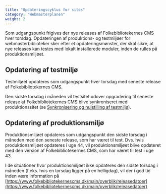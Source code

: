 ```yaml
---
title: "Opdateringscyklus for sites"
category: "Webmasterplanen"
weight: 2
---
```


Som udgangspunkt frigives der nye releases af Folkebibliotekernes CMS hver torsdag.
Opdateringen af produktions- og testmiljøer for webmasterbiblioteker sker efter et
opdateringsmønster, der skal sikre, at nye releases kan testes med lokalt installerede moduler, inden de rulles på
produktionsmiljøet.

## Opdatering af testmiljø
Testmiljøet opdateres som udgangspunkt hver torsdag med seneste release af
Folkebibliotekernes CMS.

Den sidste torsdag i måneden vil testsitet udover opgradering til seneste release af
Folkebibliotekernes CMS blive synkroniseret med produktionssitet (se [Synkronisering og nulstilling af testmiljø](https://www.folkebibliotekernescms.dk/main/webmasterplanen/produktions-og-testmiljoe/#synkronisering-og-nulstilling-af-testmilj%C3%B8)).

## Opdatering af produktionsmiljø
Produktionsmiljøet opdateres som udgangspunkt den sidste torsdag i måneden med den
seneste release, som har været til test. Dvs. hvis produktionsmiljøet opdateres i uge 44, vil
produktionsmiljøet blive opdateret med den version af Folkebibliotekernes CMS, som har
været til test i uge 43.

I de situationer hvor produktionsmiljøet ikke opdateres den sidste torsdag i måneden (f.eks.
hvis en torsdag ligger på en helligdag), vil der i god tid inden være information på
[https://www.folkebibliotekernescms.dk/main/overblik/releasedatoer](https://www.folkebibliotekernescms.dk/main/overblik/releasedatoer)
